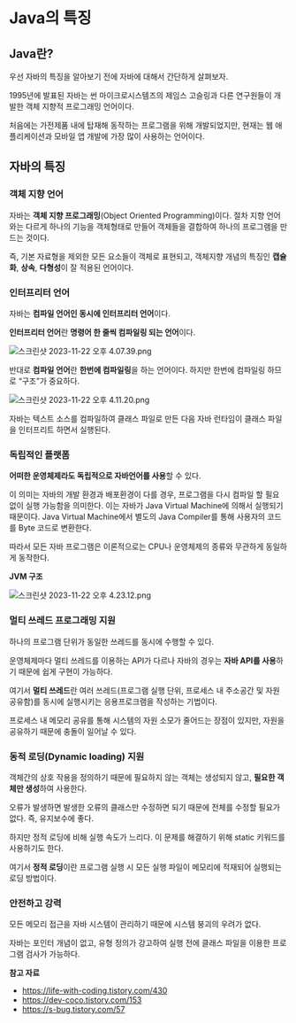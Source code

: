 # Java의 특징

## Java란?

우선 자바의 특징을 알아보기 전에 자바에 대해서 간단하게 살펴보자.

1995년에 발표된 자바는 썬 마이크로시스템즈의 제임스 고슬링과 다른 연구원들이 개발한 객체 지향적 프로그래밍 언어이다.

처음에는 가전제품 내에 탑재해 동작하는 프로그램을 위해 개발되었지만, 현재는 웹 애플리케이션과 모바일 앱 개발에 가장 많이 사용하는 언어이다.

## 자바의 특징

### 객체 지향 언어

자바는 **객체 지향 프로그래밍**(Object Oriented Programming)이다. 절차 지향 언어와는 다르게 하나의 기능을 객체형태로 만들어 객체들을 결합하여 하나의 프로그램을 만드는 것이다.

즉, 기본 자료형을 제외한 모든 요소들이 객체로 표현되고, 객체지향 개념의 특징인 **캡슐화**, **상속**, **다형성**이 잘 적용된 언어이다.

### 인터프리터 언어

자바는 **컴파일 언어인 동시에 인터프리터 언어**이다.

**인터프리터 언어**란 **명령어 한 줄씩 컴파일링 되는 언어**이다.

![스크린샷 2023-11-22 오후 4.07.39.png](https://github.com/Heo-y-y/development-blog/assets/112863029/184abf4f-4ad0-44b2-af73-9c4d92a1cb71)

반대로 **컴파일 언어**란 **한번에 컴파일링**을 하는 언어이다. 하지만 한번에 컴파일링 하므로 “구조”가 중요하다.

![스크린샷 2023-11-22 오후 4.11.20.png](https://github.com/Heo-y-y/development-blog/assets/112863029/c6cad074-effd-42cc-809e-c67b1cefa79a)

자바는 텍스트 소스를 컴파일하여 클래스 파일로 만든 다음 자바 런타임이 클래스 파일을 인터프리트 하면서 실행된다.

### 독립적인 플랫폼

**어떠한 운영체제라도 독립적으로 자바언어를 사용**할 수 있다. 

이 의미는 자바의 개발 환경과 배포환경이 다를 경우, 프로그램을 다시 컴파일 할 필요 없이 실행 가능함을 의미한다. 이는 자바가 Java Virtual Machine에 의해서 실행되기 때문이다. Java Virtual Machine에서 별도의 Java Compiler를 통해 사용자의 코드를 Byte 코드로 변환한다. 

따라서 모든 자바 프로그램은 이론적으로는 CPU나 운영체제의 종류와 무관하게 동일하게 동작한다.

**JVM 구조**

![스크린샷 2023-11-22 오후 4.23.12.png](https://github.com/Heo-y-y/development-blog/assets/112863029/7ecf9923-1cb2-4158-aac2-354119cc7683)

### 멀티 쓰레드 프로그래밍 지원

하나의 프로그램 단위가 동일한 쓰레드를 동시에 수행할 수 있다.

운영체제마다 멀티 쓰레드를 이용하는 API가 다르나 자바의 경우는 **자바 API를 사용**하기 때문에 쉽게 구현이 가능하다.

여기서 **멀티 쓰레드**란 여러 쓰레드(프로그램 실행 단위, 프로세스 내 주소공간 및 자원 공유함)를 동시에 실행시키는 응용프로크램을 작성하는 기법이다.

프로세스 내 메모리 공유를 통해 시스템의 자원 소모가 줄어드는 장점이 있지만, 자원을 공유하기 때문에 충돌이 일어날 수 있다.

### 동적 로딩(Dynamic loading) 지원

객체간의 상호 작용을 정의하기 때문에 필요하지 않는 객체는 생성되지 않고, **필요한 객체만 생성**하여 사용한다.

오류가 발생하면 발생한 오류의 클래스만 수정하면 되기 때문에 전체를 수정할 필요가 없다. 즉, 유지보수에 좋다.

하지만 정적 로딩에 비해 실행 속도가 느리다. 이 문제를 해결하기 위해 static 키워드를 사용하기도 한다.

여기서 **정적 로딩**이란 프로그램 실행 시 모든 실행 파일이 메모리에 적재되어 실행되는 로딩 방법이다.

### 안전하고 강력

모든 메모리 접근을 자바 시스템이 관리하기 때문에 시스템 붕괴의 우려가 없다.

자바는 포인터 개념이 없고, 유형 정의가 강고하여 실행 전에 클래스 파일을 이용한 프로그램 검사가 가능하다.

**참고 자료**

- <https://life-with-coding.tistory.com/430>
- <https://dev-coco.tistory.com/153>
- <https://s-bug.tistory.com/57>
